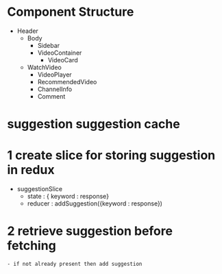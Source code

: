 # Component Structure

- Header
  - Body
    - Sidebar
    - VideoContainer
      - VideoCard
  - WatchVideo
    - VideoPlayer
    - RecommendedVideo
    - ChannelInfo
    - Comment

# suggestion suggestion cache

# 1 create slice for storing suggestion in redux

- suggestionSlice
  - state : { keyword : response}
  - reducer : addSuggestion({keyword : response})

# 2 retrieve suggestion before fetching

    - if not already present then add suggestion
